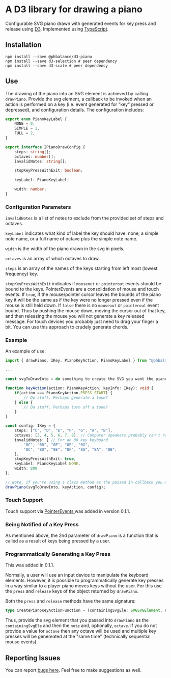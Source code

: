 # A D3 library for drawing a piano

Configurable SVG piano drawn with generated events for key press and release using [D3](https://d3js.org/). Implemented using [TypeScript](https://www.typescriptlang.org/).

## Installation

```
npm install --save @phbalance/d3-piano
npm install --save d3-selection # peer dependency
npm install --save d3-scale # peer dependency
```

## Use

The drawing of the piano into an SVG element is achieved by calling `drawPiano`. Provide the svg element, a callback to be invoked when an action is performed on a key (i.e. event generated for "key" pressed or depressed), and configuration details. The configuration includes: 

```typescript
export enum PianoKeyLabel {
	NONE = 0,
	SIMPLE = 1,
	FULL = 2,
}

export interface IPianoDrawConfig {
	steps: string[];
	octaves: number[];
	invalidNotes: string[];

	stopKeyPressWithExit: boolean;
    
	keyLabel: PianoKeyLabel;

	width: number;
}
```

### Configuration Parameters
`invalidNotes` is a list of notes to exclude from the provided set of steps and octaves.

`keyLabel` indicates what kind of label the key should have: none, a simple note name, or a full name of octave plus the simple note name.

`width` is the width of the piano drawn in the svg in pixels.

`octaves` is an array of which octaves to draw.

`steps` is an array of the names of the keys starting from left most (lowest frequency) key.

`stopKeyPressWithExit` indicates if `mouseout` or `pointerout` events should be bound to the keys. PointerEvents are a consolidation of mouse and touch events. If `true`, if the mouse/pointer cursor leaves the bounds of the piano key it will be the same as if the key were no longer pressed even if the mouse is still held down. If `false` there is no `mouseout` or `pointerout` event bound. Thus by pushing the mouse down, moving the cursor out of that key, and then releasing the mouse you will not generate a key released message. For touch devices you probably just need to drag your finger a bit. You can use this approach to crudely generate chords.



### Example
An example of use:
```typescript
import { drawPiano, IKey, PianoKeyAction, PianoKeyLabel } from "@phbalance/d3-piano";

...

const svgToDrawInto = do something to create the SVG you want the piano to be drawn into

function keyAction(action: PianoKeyAction, keyInfo: IKey): void {
    if(action === PianoKeyAction.PRESS_START) {
        // Do stuff. Perhaps generate a tone?
    } else {
        // Do stuff. Perhaps turn off a tone?
    }
}

const config: IKey = {
    steps: ["C", "D", "E", "F", "G", "A", "B"],
    octaves: [3, 4, 5, 6, 7, 8], // Computer speakers probably can't reproduce octaves 0 & 1 & most of 2 so ignore them
    invalidNotes: [ // For an 88 key keyboard
        "0C", "0D", "0E", "0F", "0G",
        "8C", "8D", "8E", "8F", "8G", "8A", "8B",
    ],
    stopKeyPressWithExit: true,
    keyLabel: PianoKeyLabel.NONE,
    width: 800
};

// Note, if you're using a class method as the passed in callback you may need to do something like this.keyAction.bind(this)
drawPiano(svgToDrawInto, keyAction, config);
```

### Touch Support

Touch support via [PointerEvents ](https://developer.mozilla.org/en-US/docs/Web/API/Pointer_events) was added in version 0.1.1.

### Being Notified of a Key Press

As mentioned above, the 2nd parameter of `drawPiano` is a function that is called as a result of keys being pressed by a user.

### Programmatically Generating a Key Press

This was added in 0.1.1.

Normally, a user will use an input device to manipulate the keyboard elements. However, it is possible to programmatically generate key presses 
in a way similar to a player piano moves keys without the user. For this use the `press` and `release` keys of the object returned by `drawPiano`.

Both the `press` and `release` methods have the same signature:
```typescript
type CreatePianoKeyActionFunction = (containingSvgEle: SVGSVGElement, note: string, octave?: number) => void;
```

Thus, provide the svg element that you passed into `drawPiano` as the `containingSvgEle` and then the `note` and, optionally, `octave`. If you do not provide a value for `octave` then any octave will be used and multiple key presses will be genereated at the "same time" (technically sequential mouse events).

## Reporting Issues

You can report [bugs here](https://github.com/phBalance/d3-piano/issues). Feel free to make suggestions as well.

